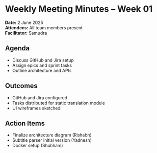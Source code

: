 # Weekly Meeting Minutes – Week 01

**Date:** 2 June 2025  
**Attendees:** All team members present  
**Facilitator:** Samudra

## Agenda
- Discuss GitHub and Jira setup
- Assign epics and sprint tasks
- Outline architecture and APIs

## Outcomes
- GitHub and Jira configured
- Tasks distributed for static translation module
- UI wireframes sketched

## Action Items
- Finalize architecture diagram (Rishabh)
- Subtitle parser initial version (Yadnesh)
- Docker setup (Shubham)
